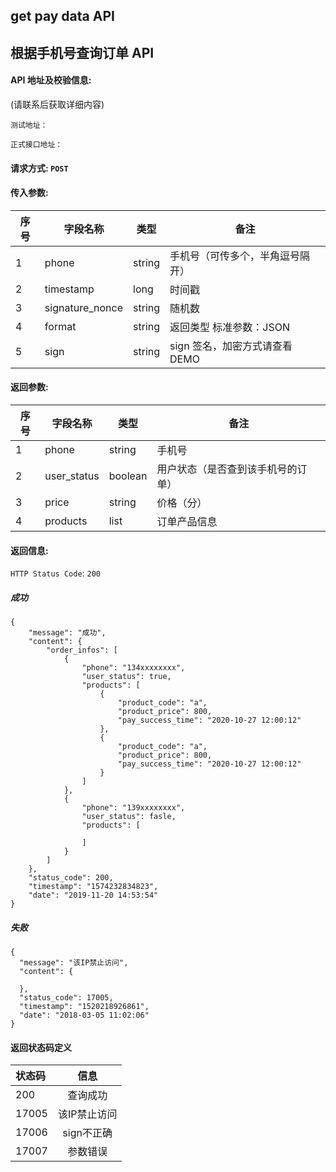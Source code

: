 
## get pay data API

## 根据手机号查询订单 API

#### API 地址及校验信息: 
(请联系后获取详细内容)

```
测试地址：
```

```
正式接口地址：
```

#### 请求方式: `POST`

#### 传入参数:

序号  | 字段名称 |   类型   | 备注
---- | ------- | ------ | -----
  1  |  phone    | string  | 手机号（可传多个，半角逗号隔开）
  2  | timestamp | long   | 时间戳
  3  | signature_nonce  | string | 随机数
  4  | format    | string |  返回类型 标准参数：JSON
  5  | sign | string | sign 签名，加密方式请查看DEMO

#### 返回参数:

序号  | 字段名称 |   类型   | 备注
---- | ------- | ------ | -----
  1  | phone    | string  | 手机号
  2  | user_status | boolean | 用户状态（是否查到该手机号的订单）
  3  | price | string   | 价格（分）
  4  | products  | list | 订单产品信息



#### 返回信息:

`HTTP Status Code`: `200`

##### 成功

```
{
    "message": "成功",
    "content": {
        "order_infos": [
            {
                "phone": "134xxxxxxxx",
                "user_status": true,
                "products": [
                    {
                        "product_code": "a",
                        "product_price": 800,
                        "pay_success_time": "2020-10-27 12:00:12"
                    },
                    {
                        "product_code": "a",
                        "product_price": 800,
                        "pay_success_time": "2020-10-27 12:00:12"
                    }
                ]
            },
            {
                "phone": "139xxxxxxxx",
                "user_status": fasle,
                "products": [
                    
                ]
            }
        ]
    },
    "status_code": 200,
    "timestamp": "1574232834823",
    "date": "2019-11-20 14:53:54"
}
```

##### 失败

```
{
  "message": "该IP禁止访问",
  "content": {

  },
  "status_code": 17005,
  "timestamp": "1520218926861",
  "date": "2018-03-05 11:02:06"
}
```

#### 返回状态码定义

| 状态码  | 信息  |  
| :------------ |:---------------:| 
| 200      | 查询成功 | 
| 17005      | 该IP禁止访问        |
| 17006      | sign不正确        |
| 17007     | 参数错误        |


